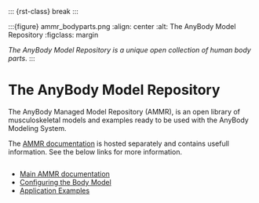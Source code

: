 ::: {rst-class} break
:::

:::{figure} ammr_bodyparts.png
:align: center
:alt: The AnyBody Model Repository
:figclass: margin

*The AnyBody Model Repository is a unique open collection of human body parts*.
:::



# The AnyBody Model Repository


The AnyBody Managed Model Repository (AMMR), is an open library of musculoskeletal
models and examples ready to be used with the AnyBody Modeling System.

The [AMMR documentation](https://anyscript.org/ammr/) is hosted
separately and contains usefull information. See the below links for more information.


```{rubric} AMMR documentation
```

- [Main AMMR documentation](https://anyscript.org/ammr/)
- [Configuring the Body Model](https://anyscript.org/ammr/bm_config/index.html)
- [Application Examples](https://anyscript.org/ammr/Applications/index.html)
<!-- - [Getting started with the AMMR](https://anyscript.org/ammr/getting_started.html) -->


 
<!--
References to previous AMMR chapters
```{rubric} AMMR Tutorials
```

```{toctree}
:maxdepth: 1

Creating a Human Model from scratch <https://anyscript.org/ammr/creating_model_from_scratch.html>
Scaling: Joint to joint scaling <https://anyscript.org/ammr/Scaling/lesson1.html>
Scaling: External Body Measurements <https://anyscript.org/ammr/Scaling/lesson2.html>
Scaling: Segmental scaling factors <https://anyscript.org/ammr/Scaling/lesson3.html>
```
-->
